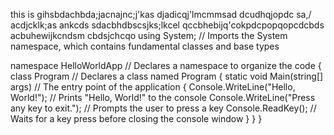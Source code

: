 this is gihsbdachbda;jacnajnc;j'kas
djadicqj'lmcmmsad
dcudhqjopdc sa,/
acdjcklk;as ankcds
sdacbhdbscsjks;lkcel
qccbhebijq'cokpdcpopqopcdcbds acbuhewijkcndsm cbdsjchcqo
using System; // Imports the System namespace, which contains fundamental classes and base types

namespace HelloWorldApp // Declares a namespace to organize the code
{
    class Program // Declares a class named Program
    {
        static void Main(string[] args) // The entry point of the application
        {
            Console.WriteLine("Hello, World!"); // Prints "Hello, World!" to the console
            Console.WriteLine("Press any key to exit."); // Prompts the user to press a key
            Console.ReadKey(); // Waits for a key press before closing the console window
        }
    }
}
